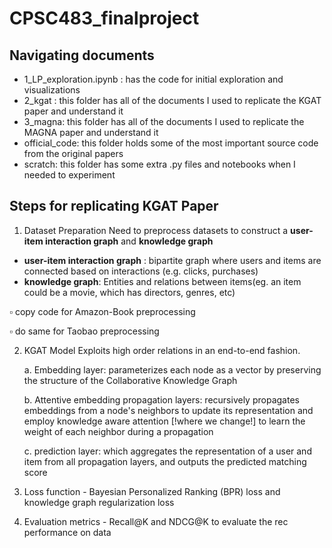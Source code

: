 # CPSC483_finalproject

## Navigating documents 

- 1_LP_exploration.ipynb : has the code for initial exploration and visualizations 
- 2_kgat : this folder has all of the documents I used to replicate the KGAT paper and understand it
- 3_magna: this folder has all of the documents I used to replicate the MAGNA paper and understand it 
- official_code: this folder holds some of the most important source code from the original papers
- scratch: this folder has some extra .py files and notebooks when I needed to experiment 


## Steps for replicating KGAT Paper 

 1. Dataset Preparation
 Need to preprocess datasets to construct a **user-item interaction graph** and **knowledge graph** 
 - **user-item interaction graph** : bipartite graph where users and items are connected based on interactions (e.g. clicks, purchases)
 - **knowledge graph**: Entities and relations between items(eg. an item could be a movie, which has directors, genres, etc)

$\square$ copy code for Amazon-Book preprocessing 

$\square$ do same for Taobao preprocessing 

2. KGAT Model 
Exploits high order relations in an end-to-end fashion. 

    a. Embedding layer: parameterizes each node as a vector by preserving the structure of the Collaborative Knowledge Graph 

    b. Attentive embedding propagation layers: recursively propagates embeddings from a node's neighbors to update its representation and employ knowledge aware attention [!where we change!] to learn the weight of each neighbor during a propagation 

    c. prediction layer: which aggregates the representation of a user and item from all propagation layers, and outputs the predicted matching score 


3. Loss function - Bayesian Personalized Ranking (BPR) loss and knowledge graph regularization loss 
4. Evaluation metrics - Recall@K and NDCG@K to evaluate the rec performance on data 


